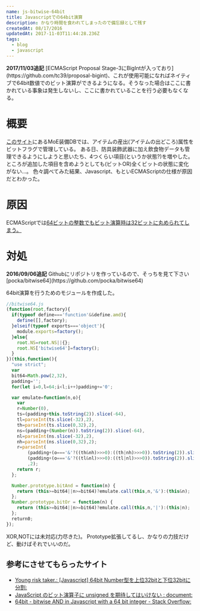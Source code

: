 ```yaml
---
name: js-bitwise-64bit
title: Javascriptでの64bit演算
description: かなり時間を食われてしまったので備忘録として残す
createdAt: 08/17/2016
updatedAt: 2017-11-03T11:44:28.236Z
tags:
  - blog
  - javascript
---
```

<div class="notification is-info"><strong>2017/11/03追記</strong>
[ECMAScript Proposal Stage-3にBigIntが入っており](https://github.com/tc39/proposal-bigint)、これが使用可能になればネイティブで64bit数値でのビット演算ができるようになる。そうなった場合はここに書かれている事象は発生しないし、ここに書かれていることを行う必要もなくなる。
</div>

# 概要

[このサイト](https://pocka.onl/app/moe/db/)にあるMoE装備DBでは、アイテムの産出\(アイテムの出どころ\)属性をビットフラグで管理している。
ある日、防具装飾武器に加え飲食物データも管理できるようにしようと思いたち、4つくらい項目\(というか状態?\)を増やした。
ところが追加した項目を含めようとしても\(ビットOR\)全くビットの状態に変化がない...。
色々調べてみた結果、Javascript、もといECMAScriptの仕様が原因だとわかった。

# 原因

ECMAScriptでは[64ビットの整数でもビット演算時は32ビットに丸められてしまう。](http://rakuto.blogspot.jp/2007/11/javascript-64.html)

# 対処

<div class="notification is-info"><strong>2016/09/06追記</strong>
Githubにリポジトリを作っているので、そっちを見て下さい
[pocka/bitwise64](https://github.com/pocka/bitwise64)</div>

64bit演算を行うためのモジュールを作成した。

```javascript
//bitwise64.js
(function(root,factory){
  if(typeof define==='function'&&define.amd){
    define([],factory);
  }elseif(typeof exports==='object'){
    module.exports=factory();
  }else{
    root.NS=root.NS||{};
    root.NS['bitwise64']=factory();
  }
})(this,function(){
  "use strict";
  var
  bit64=Math.pow(2,32),
  padding='';
  for(let i=0,l=64;i<l;i++)padding+='0';

  var emulate=function(n,o){
    var
    r=Number(0),
    ts=(padding+this.toString(2)).slice(-64),
    tl=parseInt(ts.slice(-32),2),
    th=parseInt(ts.slice(0,32),2),
    ns=(padding+(Number(n)).toString(2)).slice(-64),
    nl=parseInt(ns.slice(-32),2),
    nh=parseInt(ns.slice(0,32),2);
    r=parseInt(
        (padding+(o==='&'?((th&nh)>>>0):((th|nh)>>>0)).toString(2)).slice(-32)+
        (padding+(o==='&'?((tl&nl)>>>0):((tl|nl)>>>0)).toString(2)).slice(-32)
        ,2);
    return r;
  };

  Number.prototype.bitAnd = function(n) {
    return (this>=bit64||n>=bit64)?emulate.call(this,n,'&'):(this&n);
  };
  Number.prototype.bitOr = function(n) {
    return (this>=bit64||n>=bit64)?emulate.call(this,n,'|'):(this|n);
  };
  return0;
});
```

XOR,NOTには未対応\(力尽きた\)。
Prototype拡張してるし、かなりの力技だけど、動けばそれでいいのだ。

## 参考にさせてもらったサイト

* [Young risk taker.: \[Javascript\] 64bit Number型を上位32bitと下位32bitに分割:](http://rakuto.blogspot.jp/2007/11/javascript-64bit-nuber32bit32bit.html)
* [JavaScript のビット演算子に unsigned を期待してはいけない : document:](http://imaya.blog.jp/archives/5156823.html)
* [64bit - bitwise AND in Javascript with a 64 bit integer - Stack Overflow:](http://stackoverflow.com/questions/2983206/bitwise-and-in-javascript-with-a-64-bit-integer)


